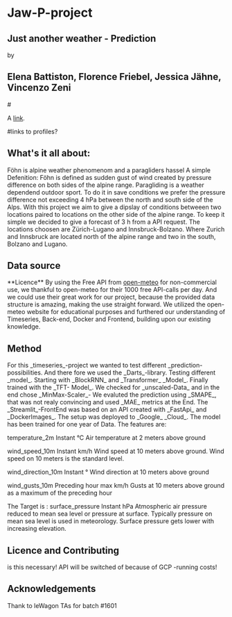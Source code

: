 <h1>Jaw-P-project</h1>
<h2>Just another weather - Prediction</h2>
by
<h2>Elena Battiston, Florence Friebel, Jessica Jähne, Vincenzo Zeni</h2>
#<p>A <a href="http://example.com">link</a>.</p>
#links to profiles?

<h2>What's it all about:</h2>
Föhn is alpine weather phenomenom and a paragliders hassel
A simple Defenition:
Föhn is defined as sudden gust of wind created by pressure difference on both sides of the alpine range.
Paragliding is a weather dependend outdoor sport. To do it in save conditions we prefer the pressure difference not exceeding 4 hPa between the north and south side of the Alps.
With this project we aim to give a dipslay of conditions betweeen two locations paired to locations on the other side of the alpine range.
To keep it simple we decided to give a forecast of 3 h from a API request.
The locations choosen are Zürich-Lugano and Innsbruck-Bolzano. Where Zurich and Innsbruck are located north of the alpine range and two in the south, Bolzano and Lugano.


<h2>Data source </h2>
**Licence**
By using the Free API from <a href="https://open-meteo.com/en/terms">open-meteo</a> for non-commercial use, we thankful to open-meteo for their 1000 free API-calls per day. And we could use their great work for our project, because the provided data structure is amazing, making the use straight forward.
We utilized the open-meteo website for educational purposes and furthered our understanding of Timeseries, Back-end, Docker and Frontend, building upon our existing knowledge.

<h2>Method</h2>
For this _timeseries_-project we wanted to test different _prediction-possibilities. And there fore we used the _Darts_-library. Testing different _model_. Starting with _BlockRNN_ and _Transformer_ _Model_. Finally trained with the _TFT- Model_. We checked for _unscaled-Data_ and in the end chose _MinMax-Scaler_- We evaluted the prediction using _SMAPE_, that was not realy convincing and used _MAE_ metrics at the End.
The _Streamlit_-FrontEnd was based on an API created with _FastApi_ and _DockerImages_. The setup was deployed to _Google_ _Cloud_.
The model has been trained for one year of Data. The features are:

temperature_2m	Instant	°C 	Air temperature at 2 meters above ground

wind_speed_10m
Instant	km/h	Wind speed at 10 meters above ground. Wind speed on 10 meters is the standard level.

wind_direction_10m Instant	°	Wind direction at 10 meters above ground

wind_gusts_10m	Preceding hour max	km/h Gusts at 10 meters above ground as a maximum of the preceding hour

The Target is :
surface_pressure	Instant	hPa	Atmospheric air pressure reduced to mean sea level or pressure at surface. Typically pressure on mean sea level is used in meteorology. Surface pressure gets lower with increasing elevation.

<h2>Licence and Contributing</h2>
is this necessary!
API will be switched of because of GCP -running costs!


<h2>Acknowledgements</h2>

Thank to leWagon TAs for batch #1601
